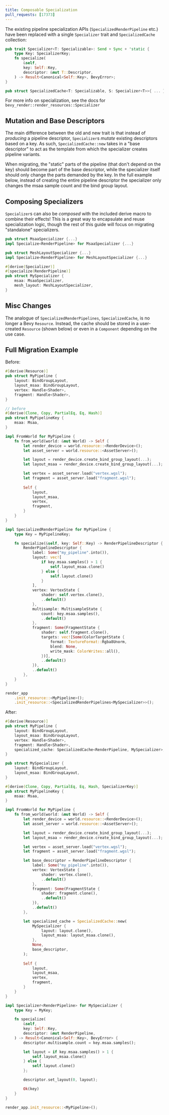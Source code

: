 ```yaml
---
title: Composable Specialization 
pull_requests: [17373]
---
```


The existing pipeline specialization APIs (`SpecializedRenderPipeline` etc.) have
been replaced with a single `Specializer` trait and `SpecializedCache` collection:

```rust
pub trait Specializer<T: Specializable>: Send + Sync + 'static {
    type Key: SpecializerKey;
    fn specialize(
        &self,
        key: Self::Key,
        descriptor: &mut T::Descriptor,
    ) -> Result<Canonical<Self::Key>, BevyError>;
}

pub struct SpecializedCache<T: Specializable, S: Specializer<T>>{ ... };
```

For more info on specialization, see the docs for `bevy_render::render_resources::Specializer`

## Mutation and Base Descriptors

The main difference between the old and new trait is that instead of
*producing* a pipeline descriptor, `Specializer`s *mutate* existing descriptors
based on a key. As such, `SpecializedCache::new` takes in a "base descriptor"
to act as the template from which the specializer creates pipeline variants.

When migrating, the "static" parts of the pipeline (that don't depend
on the key) should become part of the base descriptor, while the specializer
itself should only change the parts demanded by the key. In the full example
below, instead of creating the entire pipeline descriptor the specializer
only changes the msaa sample count and the bind group layout.

## Composing Specializers

`Specializer`s can also be *composed* with the included derive macro to combine
their effects! This is a great way to encapsulate and reuse specialization logic,
though the rest of this guide will focus on migrating "standalone" specializers.

```rust
pub struct MsaaSpecializer {...}
impl Specialize<RenderPipeline> for MsaaSpecializer {...}

pub struct MeshLayoutSpecializer {...}
impl Specialize<RenderPipeline> for MeshLayoutSpecializer {...}

#[derive(Specializer)]
#[specialize(RenderPipeline)]
pub struct MySpecializer {
    msaa: MsaaSpecializer,
    mesh_layout: MeshLayoutSpecializer,
}
```

## Misc Changes

The analogue of `SpecializedRenderPipelines`, `SpecializedCache`, is no longer a
Bevy `Resource`. Instead, the cache should be stored in a user-created `Resource`
(shown below) or even in a `Component` depending on the use case.

## Full Migration Example

Before:

```rust
#[derive(Resource)]
pub struct MyPipeline {
    layout: BindGroupLayout,
    layout_msaa: BindGroupLayout,
    vertex: Handle<Shader>,
    fragment: Handle<Shader>,
}

// before
#[derive(Clone, Copy, PartialEq, Eq, Hash)]
pub struct MyPipelineKey {
    msaa: Msaa,
}

impl FromWorld for MyPipeline {
    fn from_world(world: &mut World) -> Self {
        let render_device = world.resource::<RenderDevice>();
        let asset_server = world.resource::<AssetServer>();

        let layout = render_device.create_bind_group_layout(...);
        let layout_msaa = render_device.create_bind_group_layout(...);

        let vertex = asset_server.load("vertex.wgsl");
        let fragment = asset_server.load("fragment.wgsl");
        
        Self {
            layout,
            layout_msaa,
            vertex,
            fragment,
        }
    }
}

impl SpecializedRenderPipeline for MyPipeline {
    type Key = MyPipelineKey;

    fn specialize(&self, key: Self::Key) -> RenderPipelineDescriptor {
        RenderPipelineDescriptor {
            label: Some("my_pipeline".into()),
            layout: vec![
                if key.msaa.samples() > 1 {
                    self.layout_msaa.clone()
                } else { 
                    self.layout.clone() 
                }
            ],
            vertex: VertexState {
                shader: self.vertex.clone(),
                ..default()
            },
            multisample: MultisampleState {
                count: key.msaa.samples(),
                ..default()
            },
            fragment: Some(FragmentState {
                shader: self.fragment.clone(),
                targets: vec![Some(ColorTargetState {
                    format: TextureFormat::Rgba8Unorm,
                    blend: None,
                    write_mask: ColorWrites::all(),
                })],
                ..default()
            }),
            ..default()
        },
    }
}

render_app
    .init_resource::<MyPipeline>();
    .init_resource::<SpecializedRenderPipelines<MySpecializer>>();
```

After:

```rust
#[derive(Resource)]
pub struct MyPipeline {
    layout: BindGroupLayout,
    layout_msaa: BindGroupLayout,
    vertex: Handle<Shader>,
    fragment: Handle<Shader>,
    specialized_cache: SpecializedCache<RenderPipeline, MySpecializer>,
}

pub struct MySpecializer {
    layout: BindGroupLayout,
    layout_msaa: BindGroupLayout,
}

#[derive(Clone, Copy, PartialEq, Eq, Hash, SpecializerKey)]
pub struct MyPipelineKey {
    msaa: Msaa,
}

impl FromWorld for MyPipeline {
    fn from_world(world: &mut World) -> Self {
        let render_device = world.resource::<RenderDevice>();
        let asset_server = world.resource::<AssetServer>();

        let layout = render_device.create_bind_group_layout(...);
        let layout_msaa = render_device.create_bind_group_layout(...);

        let vertex = asset_server.load("vertex.wgsl");
        let fragment = asset_server.load("fragment.wgsl");

        let base_descriptor = RenderPipelineDescriptor {
            label: Some("my_pipeline".into()),
            vertex: VertexState {
                shader: vertex.clone(),
                ..default()
            },
            fragment: Some(FragmentState {
                shader: fragment.clone(),
                ..default()
            }),
            ..default()
        },

        let specialized_cache = SpecializedCache::new(
            MySpecializer {
                layout: layout.clone(),
                layout_msaa: layout_msaa.clone(),
            },
            None,
            base_descriptor,
        );
        
        Self {
            layout,
            layout_msaa,
            vertex,
            fragment,
        }
    }
}

impl Specializer<RenderPipeline> for MySpecializer {
    type Key = MyKey;

    fn specialize(
        &self,
        key: Self::Key,
        descriptor: &mut RenderPipeline,
    ) -> Result<Canonical<Self::Key>, BevyError> {
        descriptor.multisample.count = key.msaa.samples();

        let layout = if key.msaa.samples() > 1 { 
            self.layout_msaa.clone()
        } else {
            self.layout.clone()
        };

        descriptor.set_layout(0, layout);

        Ok(key)
    }
}

render_app.init_resource::<MyPipeline>();

```
